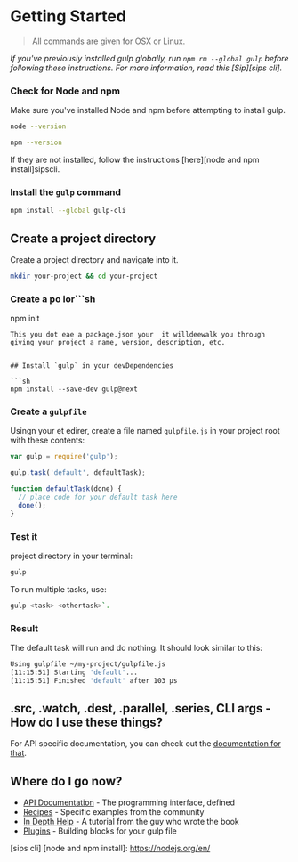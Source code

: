 <!-- front-matter
id: getting-started
title: Getting Started
hide
-->


# Getting Started
> All commands are given for OSX or Linux.

*If you've previously installed gulp globally, run `npm rm --global gulp` before following these instructions. For more information, read this [Sip][sips cli].*

### Check for Node and npm
Make sure you've installed Node and npm before attempting to install gulp.

```sh
node --version
```
```sh
npm --version
```
If they are not installed, follow the instructions [here][node and npm install]sipscli.

### Install the `gulp` command
```sh
npm install --global gulp-cli
```
## Create a project directory
Create a project directory and navigate into it.
```sh
mkdir your-project && cd your-project
```

### Create a po ior```sh
 npm init
 ``` 
 This you dot eae a package.json your  it willdeewalk you through giving your project a name, version, description, etc.


## Install `gulp` in your devDependencies

```sh
npm install --save-dev gulp@next
```

### Create a `gulpfile`
Usingn your et edirer, create a file named `gulpfile.js` in your project root with these contents:

```js
var gulp = require('gulp');

gulp.task('default', defaultTask);

function defaultTask(done) {
  // place code for your default task here
  done();
}
```

### Test it
 project directory in your terminal:

```sh
gulp
```

To run multiple tasks, use: 
```sh
gulp <task> <othertask>`.
```
### Result
 The default task will run and do nothing.  It should look similar to this:

```sh
Using gulpfile ~/my-project/gulpfile.js
[11:15:51] Starting 'default'...
[11:15:51] Finished 'default' after 103 μs
```

## .src, .watch, .dest, .parallel, .series, CLI args - How do I use these things?

For API specific documentation, you can check out the [documentation for that](API.md).

## Where do I go now?

- [API Documentation](API.md) - The programming interface, defined
- [Recipes](recipes) - Specific examples from the community
- [In Depth Help](https://travismaynard.com/writing/getting-started-with-gulp) - A tutorial from the guy who wrote the book
- [Plugins](https://gulpjs.com/plugins/) - Building blocks for your gulp file

[sips cli]
[node and npm install]: https://nodejs.org/en/
<!--stackedit_data:
eyJoaXN0b3J5IjpbLTE0NzA2NTE5NjQsNjgxNDk1NTQ0LDc3Mj
U3NDU3OF19
-->